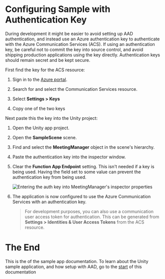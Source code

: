 # Configuring Sample with Authentication Key
During development it might be easier to avoid setting up AAD authentication, and instead use an Azure authentication key to authenticate with the Azure Communication Services (ACS). If using an authentication key, be careful not to commit the key into source control, and avoid shipping production applications using the key directly. Authentication keys should remain secret and be kept secure.

First find the key for the ACS resource:

1. Sign in to the [Azure portal](https://portal.azure.com).
   
2. Search for and select the Communication Services resource.
   
3. Select **Settings > Keys**
   
4. Copy one of the two keys
      
Next paste this the key into the Unity project:

1. Open the Unity app project.
   
2. Open the **SampleScene** scene.
   
3. Find and select the **MeetingManager** object in the scene's hierarchy.
   
4. Paste the authentication key into the inspector window.
   
5. Clear the **Function App Endpoint** setting. This isn't needed if a key is being used. Having the field set to some value can prevent the authentication key from being used.
   
    <img src="./images/image-508-auth-key-app.png" alt="Entering the auth key into MeetingManager's inspector properties" style="max-height: 350px" />

6. The application is now configured to use the Azure Communication Services with an authentication key. 

    > For development purposes, you can also use a communication user access token for authentication. This can be generated from **Settings > Identities & User Access Tokens** from the ACS resource.

# The End
 This is the of the sample app documentation. To learn about the Unity sample application, and how setup with
 AAD, go to the [start](./azure-function-setup-1.md#multi-tenant-accounts-and-communication-services) of this documentation
